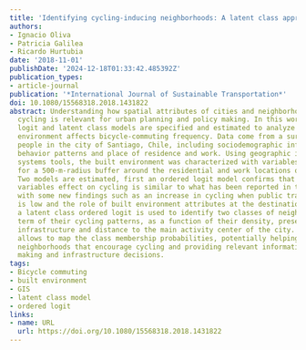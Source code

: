 ```yaml
---
title: 'Identifying cycling-inducing neighborhoods: A latent class approach'
authors:
- Ignacio Oliva
- Patricia Galilea
- Ricardo Hurtubia
date: '2018-11-01'
publishDate: '2024-12-18T01:33:42.485392Z'
publication_types:
- article-journal
publication: '*International Journal of Sustainable Transportation*'
doi: 10.1080/15568318.2018.1431822
abstract: Understanding how spatial attributes of cities and neighborhoods induce
  cycling is relevant for urban planning and policy making. In this work, ordered
  logit and latent class models are specified and estimated to analyze how the built
  environment affects bicycle-commuting frequency. Data come from a survey to 1,487
  people in the city of Santiago, Chile, including sociodemographic information, travel
  behavior patterns and place of residence and work. Using geographic information
  systems tools, the built environment was characterized with variables calculated
  for a 500-m-radius buffer around the residential and work locations of each individual.
  Two models are estimated, first an ordered logit model confirms that built environment
  variables effect on cycling is similar to what has been reported in the literature,
  with some new findings such as an increase in cycling when public transport accessibility
  is low and the role of built environment attributes at the destination. Second,
  a latent class ordered logit is used to identify two classes of neighborhood in
  term of their cycling patterns, as a function of their density, presence of cycling
  infrastructure and distance to the main activity center of the city. This result
  allows to map the class membership probabilities, potentially helping to identify
  neighborhoods that encourage cycling and providing relevant information for policy
  making and infrastructure decisions.
tags:
- Bicycle commuting
- built environment
- GIS
- latent class model
- ordered logit
links:
- name: URL
  url: https://doi.org/10.1080/15568318.2018.1431822
---
```

